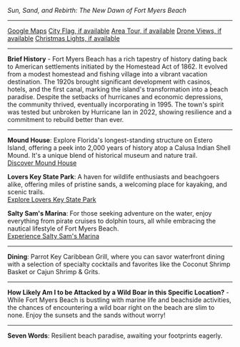 *Sun, Sand, and Rebirth: The New Dawn of Fort Myers Beach*

---

[Google Maps](https://www.google.com/maps/place/Fort+Myers+Beach,+FL/data=!3m1!1e3)
[City Flag, if available](https://www.google.com/search?tbm=isch&q=Fort+Myers+Beach+FL+Flag+Picture)
[Area Tour, if available](https://www.youtube.com/results?search_query=Fort+Myers+Beach+FL+4k+tour)
[Drone Views, if available](https://www.youtube.com/results?search_query=Fort+Myers+Beach+FL+4k+drone)
[Christmas Lights, if available](https://www.youtube.com/results?search_query=Fort+Myers+Beach+FL+christmas+lights)

---

**Brief History** - Fort Myers Beach has a rich tapestry of history dating back to American settlements initiated by the Homestead Act of 1862. It evolved from a modest homestead and fishing village into a vibrant vacation destination. The 1920s brought significant development with casinos, hotels, and the first canal, marking the island's transformation into a beach paradise. Despite the setbacks of hurricanes and economic depressions, the community thrived, eventually incorporating in 1995. The town's spirit was tested but unbroken by Hurricane Ian in 2022, showing resilience and a commitment to rebuild better than ever.

---

**Mound House**: Explore Florida's longest-standing structure on Estero Island, offering a peek into 2,000 years of history atop a Calusa Indian Shell Mound. It's a unique blend of historical museum and nature trail.  
[Discover Mound House](https://www.youtube.com/results?search_query=Fort+Myers+Beach+FL+Mound+House)

**Lovers Key State Park**: A haven for wildlife enthusiasts and beachgoers alike, offering miles of pristine sands, a welcoming place for kayaking, and scenic trails.  
[Explore Lovers Key State Park](https://www.youtube.com/results?search_query=Fort+Myers+Beach+FL+Lovers+Key+State+Park)

**Salty Sam's Marina**: For those seeking adventure on the water, enjoy everything from pirate cruises to dolphin tours, all while embracing the nautical lifestyle of Fort Myers Beach.  
[Experience Salty Sam's Marina](https://www.youtube.com/results?search_query=Fort+Myers+Beach+FL+Salty+Sam's+Marina)

---

**Dining**: Parrot Key Caribbean Grill, where you can savor waterfront dining with a selection of specialty cocktails and favorites like the Coconut Shrimp Basket or Cajun Shrimp & Grits.

---

**How Likely Am I to be Attacked by a Wild Boar in this Specific Location?** - While Fort Myers Beach is bustling with marine life and beachside activities, the chances of encountering a wild boar right on the beach are slim to none. Enjoy the sunsets and the sands without worry!

---

**Seven Words**: Resilient beach paradise, awaiting your footprints eagerly.